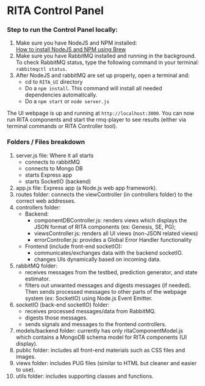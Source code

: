 # RITA Control Panel

### Step to run the Control Panel locally:

1. Make sure you have NodeJS and NPM installed: <br> [How to install NodeJS and NPM using Brew](https://dyclassroom.com/howto-mac/how-to-install-nodejs-and-npm-on-mac-using-homebrew)
2. Make sure you have RabbitMQ installed and running in the background. To check RabbitMQ status, type the following command in your terminal: `rabbitmqctl status`.
3. After NodeJS and rabbitMQ are set up properly, open a terminal and:
   - cd to `RITA_UI` directory
   - Do a `npm install`. This command will install all needed dependencies automatically.
   - Do a `npm start` or `node server.js`

The UI webpage is up and running at `http://localhost:3000`. You can now run RITA components and start the rmq-player to see results (either via terminal commands or RITA Controller tool).

### Folders / Files breakdown

1. server.js file: Where it all starts
   - connects to rabbitMQ
   - connects to Mongo DB
   - starts Express app
   - starts SocketIO (backend)
2. app.js file: Express app (a Node.js web app framework).
3. routes folder: connects the viewController (in controllers folder) to the correct web addresses.
4. controllers folder:
   - Backend:
     - componentDBController.js: renders views which displays the JSON format of RITA components (ex: Genesis, SE, PG);
     - viewsController.js: renders all UI views (non-JSON related views)
     - errorController.js: provides a Global Error Handler functionality
   - Frontend (include front-end socketIO):
     - communicates/exchanges data with the backend socketIO.
     - changes UIs dynamically based on incoming data.
5. rabbitMQ folder:
   - receives messages from the testbed, prediction generator, and state estimator.
   - filters out unwanted messages and digests messages (if needed). Then sends processed messages to other parts of the webpage system (ex: SocketIO) using Node.js Event Emitter.
6. socketIO (back-end socketIO) folder:
   - receives processed messages/data from RabbitMQ.
   - digests those messages.
   - sends signals and messages to the frontend controllers.
7. models/backend folder: currently has only ritaComponentModel.js which contains a MongoDB schema model for RITA components (UI display).
8. public folder: includes all front-end materials such as CSS files and images.
9. views folder: includes PUG files (similar to HTML but cleaner and easier to use).
10. utils folder: includes supporting classes and functions.
